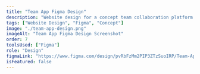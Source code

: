 ```yaml
---
title: "Team App Figma Design"
description: "Website design for a concept team collaboration platform. This design also includes a beautiful blog."
tags: ["Website Design", "Figma", "Concept"]
image: "./team-app-design.png"
imageAlt: "Team App Figma Design Screenshot"
order: 7
toolsUsed: ["Figma"]
role: "Design"
figmaLink: "https://www.figma.com/design/pvRbFzMm2PIP3ZTzSuoIRP/Team-App?node-id=68289-759&t=92W3MKNr5IPLasW0-1"
isFeatured: false
---
```

